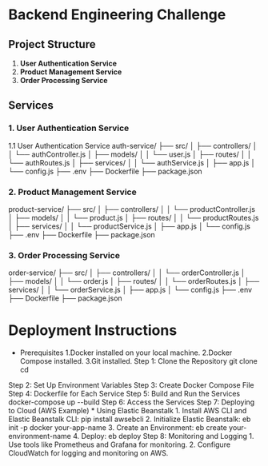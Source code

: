 # Backend Engineering Challenge

## Project Structure

1. **User Authentication Service**
2. **Product Management Service**
3. **Order Processing Service**

## Services

### 1. User Authentication Service

1.1 User Authentication Service
auth-service/
├── src/
│ ├── controllers/
│ │ └── authController.js
│ ├── models/
│ │ └── user.js
│ ├── routes/
│ │ └── authRoutes.js
│ ├── services/
│ │ └── authService.js
│ ├── app.js
│ └── config.js
├── .env
├── Dockerfile
├── package.json

### 2. Product Management Service

product-service/
├── src/
│ ├── controllers/
│ │ └── productController.js
│ ├── models/
│ │ └── product.js
│ ├── routes/
│ │ └── productRoutes.js
│ ├── services/
│ │ └── productService.js
│ ├── app.js
│ └── config.js
├── .env
├── Dockerfile
├── package.json

### 3. Order Processing Service

order-service/
├── src/
│ ├── controllers/
│ │ └── orderController.js
│ ├── models/
│ │ └── order.js
│ ├── routes/
│ │ └── orderRoutes.js
│ ├── services/
│ │ └── orderService.js
│ ├── app.js
│ └── config.js
├── .env
├── Dockerfile
├── package.json


# Deployment Instructions

- Prerequisites
  1.Docker installed on your local machine.
  2.Docker Compose installed.
  3.Git installed.
  Step 1: Clone the Repository
  git clone [<repository-url>](https://github.com/rajnighevariya/backend_engineering_challenge.git)
  cd [<repository-folder>](https://github.com/rajnighevariya/backend_engineering_challenge.git)

Step 2: Set Up Environment Variables
Step 3: Create Docker Compose File
Step 4: Dockerfile for Each Service
Step 5: Build and Run the Services
docker-compose up --build
Step 6: Access the Services
Step 7: Deploying to Cloud (AWS Example) \* Using Elastic Beanstalk 1. Install AWS CLI and Elastic Beanstalk CLI:
pip install awsebcli 2. Initialize Elastic Beanstalk:
eb init -p docker your-app-name 3. Create an Environment:
eb create your-environment-name 4. Deploy:
eb deploy
Step 8: Monitoring and Logging 1. Use tools like Prometheus and Grafana for monitoring. 2. Configure CloudWatch for logging and monitoring on AWS.
